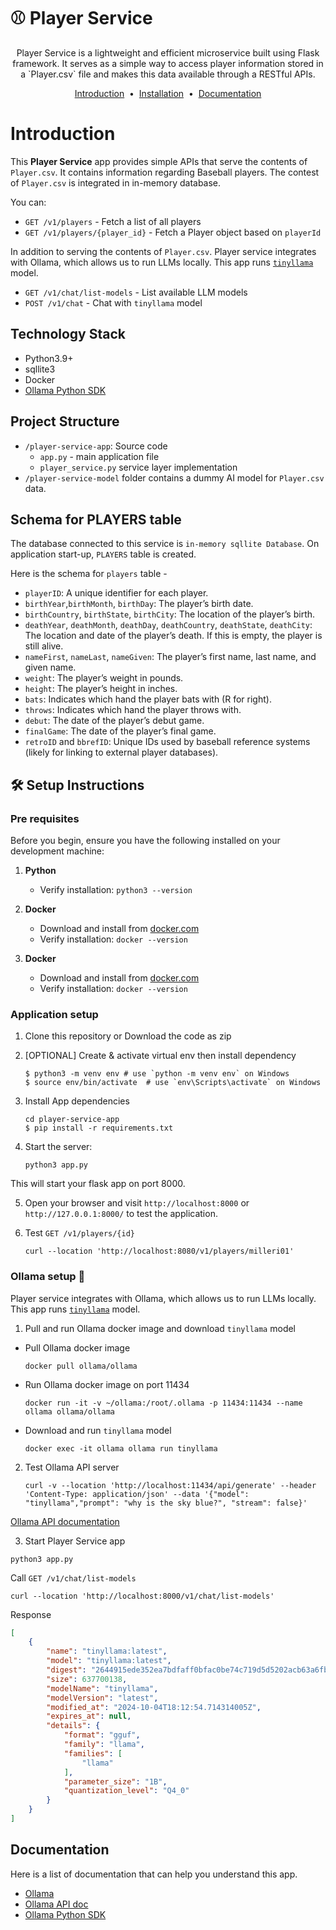 # ⚾ Player Service
<p align="center">
Player Service is a lightweight and efficient microservice built using Flask framework. It serves as a simple way to access player information stored in a `Player.csv` file and makes this data available through a RESTful APIs.
</p>

<p align="center">
<a href="#introduction">Introduction</a> &nbsp;&bull;&nbsp;
<a href="#%EF%B8%8F-setup-instructions">Installation</a> &nbsp;&bull;&nbsp;
<a href="#documentation">Documentation</a>
</p>

# Introduction
This <b>Player Service</b> app provides simple APIs that serve the contents of `Player.csv`. It contains information regarding Baseball players.
The contest of `Player.csv` is integrated in in-memory database.

You can:

- `GET /v1/players` - Fetch a list of all players
- `GET /v1/players/{player_id}` - Fetch a Player object based on `playerId`

In addition to serving the contents of `Player.csv`. Player service integrates with Ollama, which allows us to run LLMs locally. This app runs [`tinyllama`](https://ollama.com/library/tinyllama) model.
- `GET /v1/chat/list-models` -  List available LLM models
- `POST /v1/chat` - Chat with `tinyllama` model

## Technology Stack

- Python3.9+
- sqllite3
- Docker
- [Ollama Python SDK](https://github.com/ollama/ollama-python)

## Project Structure

- `/player-service-app`: Source code
    - `app.py` - main application file
    - `player_service.py` service layer implementation
- `/player-service-model` folder contains a dummy AI model for `Player.csv` data.

## Schema for PLAYERS table
The database connected to this service is `in-memory sqllite Database`. On application start-up, `PLAYERS` table is created.

Here is the schema for `players` table -

- `playerID`: A unique identifier for each player.
- `birthYear`,`birthMonth`, `birthDay`: The player’s birth date.
- `birthCountry`, `birthState`, `birthCity`: The location of the player’s birth.
- `deathYear`, `deathMonth`, `deathDay`, `deathCountry`, `deathState`, `deathCity`: The location and date of the player’s death. If this is empty, the player is still alive.
- `nameFirst`, `nameLast`, `nameGiven`: The player’s first name, last name, and given name.
- `weight`: The player’s weight in pounds.
- `height`: The player’s height in inches.
- `bats`: Indicates which hand the player bats with (R for right).
- `throws`: Indicates which hand the player throws with.
- `debut`: The date of the player’s debut game.
- `finalGame`: The date of the player’s final game.
- `retroID` and `bbrefID`: Unique IDs used by baseball reference systems (likely for linking to external player databases).

## 🛠️ Setup Instructions
### Pre requisites
Before you begin, ensure you have the following installed on your development machine:

1. **Python**
    - Verify installation: `python3 --version`

2. **Docker**
    - Download and install from [docker.com](https://www.docker.com/)
    - Verify installation: `docker --version`

3. **Docker**
    - Download and install from [docker.com](https://www.docker.com/)
    - Verify installation: `docker --version`


### Application setup

1. Clone this repository or Download the code as zip


2. [OPTIONAL] Create & activate virtual env then install dependency
    ```shell
    $ python3 -m venv env # use `python -m venv env` on Windows
    $ source env/bin/activate  # use `env\Scripts\activate` on Windows
    ```
3. Install App dependencies
    ```shell
    cd player-service-app
    $ pip install -r requirements.txt
    ```

4. Start the server:
   ```
   python3 app.py
   ```
This will start your flask app on port 8000.

5. Open your browser and visit `http://localhost:8000` or `http://127.0.0.1:8000/` to test the application.


6. Test `GET /v1/players/{id}`
    ```shell
    curl --location 'http://localhost:8080/v1/players/milleri01'
    ```

### Ollama setup 🦙

Player service integrates with Ollama, which allows us to run LLMs locally. This app runs [`tinyllama`](https://ollama.com/library/tinyllama) model.

1. Pull and run Ollama docker image and download `tinyllama` model
- Pull Ollama docker image
    ```shell
    docker pull ollama/ollama
    ```
- Run Ollama docker image on port 11434
    ```shell
    docker run -it -v ~/ollama:/root/.ollama -p 11434:11434 --name ollama ollama/ollama
    ```
- Download and run `tinyllama` model
    ```shell
    docker exec -it ollama ollama run tinyllama
    ```

2. Test Ollama API server
    ```curl
    curl -v --location 'http://localhost:11434/api/generate' --header 'Content-Type: application/json' --data '{"model": "tinyllama","prompt": "why is the sky blue?", "stream": false}'
    ```

[Ollama API documentation](https://github.com/ollama/ollama/blob/main/docs/api.md)

3. Start Player Service app
```shell
python3 app.py
```
Call `GET /v1/chat/list-models`
```curl
curl --location 'http://localhost:8000/v1/chat/list-models'
```

Response
```json
[
    {
        "name": "tinyllama:latest",
        "model": "tinyllama:latest",
        "digest": "2644915ede352ea7bdfaff0bfac0be74c719d5d5202acb63a6fb095b52f394a4",
        "size": 637700138,
        "modelName": "tinyllama",
        "modelVersion": "latest",
        "modified_at": "2024-10-04T18:12:54.714314005Z",
        "expires_at": null,
        "details": {
            "format": "gguf",
            "family": "llama",
            "families": [
                "llama"
            ],
            "parameter_size": "1B",
            "quantization_level": "Q4_0"
        }
    }
]
```

## Documentation

Here is a list of documentation that can help you understand this app.
- [Ollama](https://github.com/ollama/ollama)
- [Ollama API doc](https://github.com/ollama/ollama/blob/main/docs/api.md)
- [Ollama Python SDK](https://github.com/ollama/ollama-python)